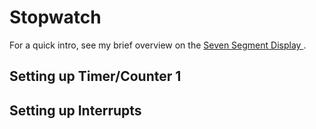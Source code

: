 # Stopwatch

For a quick intro, see my brief overview on the <a href="https://github.com/kiarazhu/Seven-Segment-Display"> Seven Segment Display </a>.

## Setting up Timer/Counter 1

## Setting up Interrupts
